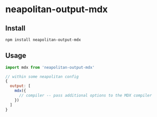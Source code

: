 # neapolitan-output-mdx

## Install

```sh
npm install neapolitan-output-mdx
```

## Usage

```js
import mdx from 'neapolitan-output-mdx'

// within some neapolitan config
{
  output: [
    mdx({
      // compiler -- pass additional options to the MDX compiler
    })
  ]
}
```